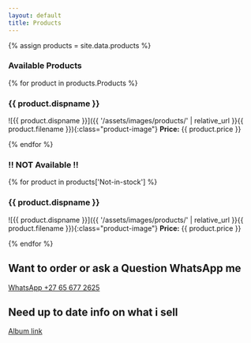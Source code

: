 ```yaml
---
layout: default
title: Products
---
```


{% assign products = site.data.products %}

### Available Products
{% for product in products.Products %}
### {{ product.dispname }}

![{{ product.dispname }}]({{ '/assets/images/products/' | relative_url }}{{ product.filename }}){:class="product-image"}
**Price:** {{ product.price }}

{% endfor %}

### !! NOT Available !!
{% for product in products['Not-in-stock'] %}
### {{ product.dispname }}

![{{ product.dispname }}]({{ '/assets/images/products/' | relative_url }}{{ product.filename }}){:class="product-image"}
**Price:** {{ product.price }}

{% endfor %}

## Want to order or ask a Question WhatsApp me
[WhatsApp +27 65 677 2625](https://wa.me/27656772625?text=Hello%20%F0%9F%98%8A%0AI'm%20interested%20in%20placing%20an%20order%20for%20(product%20name)%20for%20this%20upcoming%20Friday.%20Could%20you%20please%20provide%20me%20with%20the%20pickup%20location%3F%20Also%2C%20I%20would%20appreciate%20confirmation%20once%20it's%20ready.%20Thank%20you!)
## Need up to date info on what i sell
[Album link](https://share.samsungcloud.com/sharedalbum/6JN1UIcZI4)
